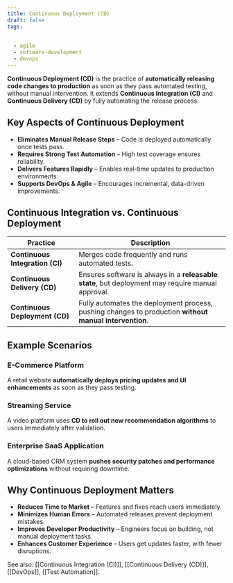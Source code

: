 ```yaml
---
title: Continuous Deployment (CD)
draft: false
tags:
  
  
  - agile
  - software-development
  - devops
---
```


**Continuous Deployment (CD)** is the practice of **automatically releasing code changes to production** as soon as they pass automated testing, without manual intervention. It extends **Continuous Integration (CI)** and **Continuous Delivery (CD)** by fully automating the release process.

## Key Aspects of Continuous Deployment
- **Eliminates Manual Release Steps** – Code is deployed automatically once tests pass.
- **Requires Strong Test Automation** – High test coverage ensures reliability.
- **Delivers Features Rapidly** – Enables real-time updates to production environments.
- **Supports DevOps & Agile** – Encourages incremental, data-driven improvements.

## Continuous Integration vs. Continuous Deployment
| Practice                 | Description |
|--------------------------|------------------------------------------------|
| **Continuous Integration (CI)** | Merges code frequently and runs automated tests. |
| **Continuous Delivery (CD)** | Ensures software is always in a **releasable state**, but deployment may require manual approval. |
| **Continuous Deployment (CD)** | Fully automates the deployment process, pushing changes to production **without manual intervention**. |

## Example Scenarios

### **E-Commerce Platform**
A retail website **automatically deploys pricing updates and UI enhancements** as soon as they pass testing.

### **Streaming Service**
A video platform uses **CD to roll out new recommendation algorithms** to users immediately after validation.

### **Enterprise SaaS Application**
A cloud-based CRM system **pushes security patches and performance optimizations** without requiring downtime.

## Why Continuous Deployment Matters
- **Reduces Time to Market** – Features and fixes reach users immediately.
- **Minimizes Human Errors** – Automated releases prevent deployment mistakes.
- **Improves Developer Productivity** – Engineers focus on building, not manual deployment tasks.
- **Enhances Customer Experience** – Users get updates faster, with fewer disruptions.

See also: [[Continuous Integration (CI)]], [[Continuous Delivery (CD)]], [[DevOps]], [[Test Automation]].
